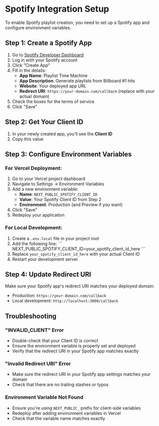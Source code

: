 # Spotify Integration Setup

To enable Spotify playlist creation, you need to set up a Spotify app and configure environment variables.

## Step 1: Create a Spotify App

1. Go to [Spotify Developer Dashboard](https://developer.spotify.com/dashboard)
2. Log in with your Spotify account
3. Click "Create App"
4. Fill in the details:
   - **App Name**: Playlist Time Machine
   - **App Description**: Generate playlists from Billboard #1 hits
   - **Website**: Your deployed app URL
   - **Redirect URI**: `https://your-domain.com/callback` (replace with your actual domain)
5. Check the boxes for the terms of service
6. Click "Save"

## Step 2: Get Your Client ID

1. In your newly created app, you'll see the **Client ID**
2. Copy this value

## Step 3: Configure Environment Variables

### For Vercel Deployment:

1. Go to your Vercel project dashboard
2. Navigate to Settings → Environment Variables
3. Add a new environment variable:
   - **Name**: `NEXT_PUBLIC_SPOTIFY_CLIENT_ID`
   - **Value**: Your Spotify Client ID from Step 2
   - **Environment**: Production (and Preview if you want)
4. Click "Save"
5. Redeploy your application

### For Local Development:

1. Create a `.env.local` file in your project root
2. Add the following line:
   \`\`\`
   NEXT_PUBLIC_SPOTIFY_CLIENT_ID=your_spotify_client_id_here
   \`\`\`
3. Replace `your_spotify_client_id_here` with your actual Client ID
4. Restart your development server

## Step 4: Update Redirect URI

Make sure your Spotify app's redirect URI matches your deployed domain:
- Production: `https://your-domain.com/callback`
- Local development: `http://localhost:3000/callback`

## Troubleshooting

### "INVALID_CLIENT" Error
- Double-check that your Client ID is correct
- Ensure the environment variable is properly set and deployed
- Verify that the redirect URI in your Spotify app matches exactly

### "Invalid Redirect URI" Error
- Make sure the redirect URI in your Spotify app settings matches your domain
- Check that there are no trailing slashes or typos

### Environment Variable Not Found
- Ensure you're using `NEXT_PUBLIC_` prefix for client-side variables
- Redeploy after adding environment variables in Vercel
- Check that the variable name matches exactly
